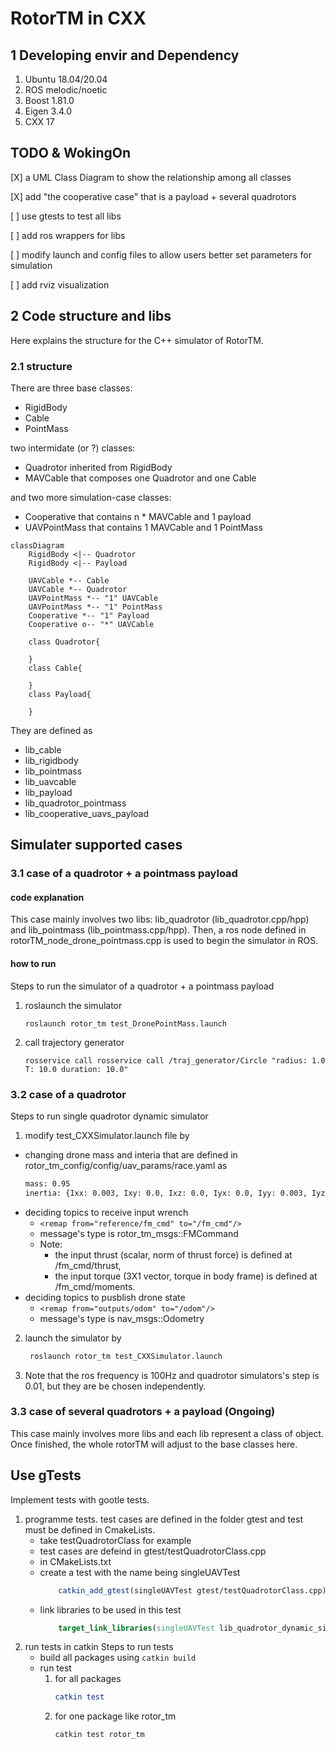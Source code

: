 # RotorTM in CXX

## 1 Developing envir and Dependency
1. Ubuntu 18.04/20.04
2. ROS melodic/noetic
3. Boost 1.81.0
4. Eigen 3.4.0
5. CXX 17

## TODO & WokingOn
[X] a UML Class Diagram to show the relationship among all classes

[X] add "the cooperative case" that is a payload + several quadrotors

[ ] use gtests to test all libs

[ ] add ros wrappers for libs

[ ] modify launch and config files to allow users better set parameters for simulation

[ ] add rviz visualization


## 2 Code structure and libs
Here explains the structure for the C++ simulator of RotorTM.

### 2.1 structure
There are three base classes:
- RigidBody
- Cable
- PointMass

two intermidate (or ?) classes:
- Quadrotor inherited from RigidBody
- MAVCable that composes one Quadrotor and one Cable

and two more simulation-case classes:
- Cooperative that contains n * MAVCable and 1 payload
- UAVPointMass that contains 1 MAVCable and 1 PointMass


```mermaid
classDiagram
    RigidBody <|-- Quadrotor
    RigidBody <|-- Payload

    UAVCable *-- Cable
    UAVCable *-- Quadrotor
    UAVPointMass *-- "1" UAVCable
    UAVPointMass *-- "1" PointMass
    Cooperative *-- "1" Payload
    Cooperative o-- "*" UAVCable

    class Quadrotor{
        
    }
    class Cable{
        
    }
    class Payload{
 
    }
```

They are defined as 
- lib_cable
- lib_rigidbody
- lib_pointmass
- lib_uavcable
- lib_payload
- lib_quadrotor_pointmass
- lib_cooperative_uavs_payload




## Simulater supported cases
### 3.1 case of a quadrotor + a pointmass payload
#### code explanation
This case mainly involves two libs: lib_quadrotor (lib_quadrotor.cpp/hpp) and lib_pointmass (lib_pointmass.cpp/hpp). Then, a ros node defined in rotorTM_node_drone_pointmass.cpp is used to begin the simulator in ROS.

#### how to run
Steps to run the simulator of a quadrotor + a pointmass payload
1. roslaunch the simulator
      ```shell
      roslaunch rotor_tm test_DronePointMass.launch 
      ```
2. call trajectory generator
      ```shell
      rosservice call rosservice call /traj_generator/Circle "radius: 1.0 T: 10.0 duration: 10.0" 
      ```         

### 3.2 case of a quadrotor
Steps to run single quadrotor dynamic simulator
1. modify test_CXXSimulator.launch file by
  - changing drone mass and interia that are defined in rotor_tm_config/config/uav_params/race.yaml as
      ```xml
      mass: 0.95
      inertia: {Ixx: 0.003, Ixy: 0.0, Ixz: 0.0, Iyx: 0.0, Iyy: 0.003, Iyz: 0.0, Izx: 0.0, Izy: 0.0, Izz: 0.004}
      ```
  - deciding topics to receive input wrench 
    - ```<remap from="reference/fm_cmd" to="/fm_cmd"/>```
    - message's type is rotor_tm_msgs::FMCommand
    - Note: 
      - the input thrust (scalar, norm of thrust force) is defined at /fm_cmd/thrust, 
      - the input torque (3X1 vector, torque in body frame) is defined at /fm_cmd/moments.
  - deciding topics to pusblish drone state
    - ```<remap from="outputs/odom" to="/odom"/>```
    - message's type is nav_msgs::Odometry
2. launch the simulator by
    ```bash
     roslaunch rotor_tm test_CXXSimulator.launch
    ```
3. Note that the ros frequency is 100Hz and quadrotor simulators's step is 0.01, but they are be chosen independently.

### 3.3 case of several quadrotors + a payload (Ongoing)
This case mainly involves more libs and each lib represent a class of object. Once finished, the whole rotorTM will adjust to the base classes here.



## Use gTests
Implement tests with gootle tests.

1. programme tests.
  test cases are defined in the folder gtest and test must be defined in CmakeLists.
    - take testQuadrotorClass for example
    - test cases are defeind in  gtest/testQuadrotorClass.cpp
    - in CMakeLists.txt
    - create a test with the name being singleUAVTest
        ```cmake
            catkin_add_gtest(singleUAVTest gtest/testQuadrotorClass.cpp)
        ```
    - link libraries to be used in this test
        ```cmake
            target_link_libraries(singleUAVTest lib_quadrotor_dynamic_simulator ${catkin_LIBRARIES} Eigen3::Eigen Boost::program_options)
        ```
2. run tests in catkin
Steps to run tests 
    - build all packages using ```catkin build```
    - run test
      1. for all packages
          ```cmake
          catkin test
          ```
      2. for one package like rotor_tm 
          ```
          catkin test rotor_tm
          ```
  
